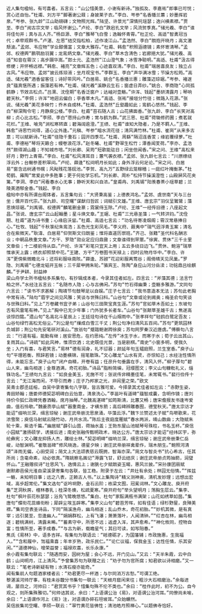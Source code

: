 <!-- { "loadSidebar": true } -->
	近人集句楹帖，有可喜者。五言云：“山公惜美景，小谢有新诗。”独孤及、李嘉祐“即事已可悦；赏心还自怡。”杜甫、刘方平“脚著谢公屐；身披莱子衣。”李白、岑参“名香播兰蕙；妙墨挥岩泉。”岑参、张九龄“江山助磅礴；文物照光辉。”陆坚、许景光“深情托瑶瑟；逸兴横素襟。”贾至、李白“阅古宗文举；临风怀谢公。”卢纶、李白“跌宕孔文举；风流贺季真。”储光羲、李白“谁将佳句并；真与古人齐。”杨巨源、李白“雅琴飞白雪；逸翰怀青霄。”杜正伦、高适“智勇冠当代；卓荦观群书。”卢湛、左思“结交指松柏，述作凌江山。”孟浩然、李白“朗抱开晓月；高文激颓波。”孟郊、韦应物“学业醇儒富；文章大雅存。”杜甫、韩愈“积照涵德镜；素怀寄清琴。”孟郊、权德舆“鹏鹗励羽翼；龙鸾炳文章。”储光羲、李白“草木含清色；岩廊挹大犹。”储光羲、高适“知音在霄汉；高步蹑华嵩。”郎士元、孟浩然“江山澄气象；冰雪净聪明。”高适、杜甫“汲古得修绠；开怀畅远襟。”韩愈、褚亮“文章辉五色；心迹喜双清。”李白、杜甫“端居喜良友；独立占古风。”韦应物、孟郊“披云炼琼液；坐月观宝书。”李群玉、李白“声华满冰雪；节操方松筠。”高适、储光羲“酒香留客住；诗好带风吟。”白居易、姚合“名香播兰惠；雕藻迈琼琚。”岑参、褚遂良“蕴真惬所遇；振藻若有神。”杜甫、储光羲“溪静云生石；窗虚日弄纱。”姚合、李商隐“心同孤鹤静；节效古松贞。”吕渭、沈佺期“名香泛窗户；达岫对壶觞。”许浑、钱起“墨研清露月；琴响碧天秋。”李侗；许浑“地迥云偏白；亭香草木凡。”高适、张祐“接垣分竹径；微路入花源。”张说、储光羲“美花多映竹；乔木自成林。”杜甫、孟浩然“丘壑趣如此；鸾鹤心悠然。”钱起、李白“柳深陶令宅；月静庾公楼。”李白、杜甫“苔石随人古；山花拂面香。”张九龄、李白“长笑对高柳；贞心比古松。”李颀、李白“愿持山作寿；常与鹤为群。”武三思、杜甫“荷锄修药圃；煮茗就花栏。”王维、喻凫“涧松寒转直；碧海阔逾澄。”王绩、杜甫“谁知大隐者，乃是不羁人。”王维、韩愈“诗思竹间得，道心尘外逢。”元稹、岑参“暗水流花径；清风满竹林。”杜甫、崔峝“从来多古意；可以赋新诗。”杜甫“径隐千重石；园开四季花。”杜甫、周繇“隔沼连香芰；缘岩覆绿萝。”杜甫、李德裕“琴将天籁合；幔卷浪花浮。”赵冬曦、杜甫“野翠生松竹；潭香闻芰荷。”李亦、孟浩然“颇得湖山趣；不知城市喧。”刘长卿、吴筠“短歌能驻日；闲坐但闻香。”宋之问、王维“高松来好月；野竹上青霄。”李白、杜甫“松风清耳目；蕙气袭衣襟。”孟郊、张九龄七言云：“川原缭绕浮云外；台榭参差积翠间。”卢纶、薛逢“松间明月长如此；身外浮云何足论。”宋之问、白居易“窗含远树通书幌；风飐残花落砚池。”李贺、高九万“五野绿云笼稼穑；一庭红叶掩衡茅。”杜荀鹤、雍陶“常爱此中多胜事；更于何处学忘机。”刘长卿、周朴“松持节操溪澄性；山殿屏风花夹篱。”李洞、李白“闲看春水心无事；静听天和兴自浓。”皇甫冉、刘禹锡“阳羡春茶小瑶草碧；兰陵美酒郁金香。”钱起、李白
	楹帖中亦有所谓台阁体者，五言集句云：“大贤秉高鉴；上德表鸿名。”孟郊、虞世南“天与三台坐；儒开百代宗。”张九龄、司空曙“谋猷归哲匠；词赋引文雄。”王维、唐玄宗“羽仪呈鸑鷟；藻思焕琼琚。”刘禹锡、权德舆“麟笔删金篆；霓裳侍玉除。”卢纶、王维“一经传旧德；八座起文昌。”张说、唐玄宗“云山起翰墨；星斗焕文章。”王琚、杜甫“三光悬圣藻；一气转洪钧。”沈佺期、杜甫“道为诗书重；心缘启沃留。”杜甫、高适七言云：“功名待寄凌烟阁；霄汉常悬捧日心。”杜牧、钱起“千秋箓纪朱鸾浩；五色光生彩凤毛。”李义府、聂夷中“瑞气迥浮青玉案；清名合在紫微天。”耿湋、白居易“仰贺斯文归朗鉴；惟将直道历崇班。”齐己、张籍“圣代科名酬志业；中朝品秩重文章。”方干、罗隐“勋业定应归鼎鼐；文章谁得到罘罳。”徐寅、贯休“三千士里文章伯；十二楼前侍从臣。”户纶、许浑“彩笔只宜天上用；五云多绕日边飞。”贯休、鲍溶“瑞草惟承天上露；绣衣却照禁中花。”王建、方干“万卷图书天禄上；四时云物月华中。”李白、许浑“更傍紫微瞻北斗；还将彩服咏南陔。”薛逢、苏颋“花迎彩服离莺谷；阁倚晴天见凤巢。”罗隐、刘禹锡“七德龙韬开玉帐；三千犀甲拥朱轮。”骆宾王、陈陶“身应山河分岳渎；功铭鼎吕绘麒麟。”于尹耕、封益绅
	梁山舟学士所书楹帖多系集句，有抄辑成本者，今录其佳者如左。四言云：“斧藻其德；法言竹柏之怀。”水经注五言云：“名随市人隐；心与古佛闲。”苏句“竹石得幽秉；壶觞多雅游。”文同句六言云：“读书不求甚解；陶靖节句鼓琴足以自娱。”庄子七言云：“我书意造本无法；苏句此老胸中常有诗。”陆句“眉宇之间见风雅；笑谈与世殊臼科。”山谷句“文章或论到阃奥；梅圣俞句笑谈与世殊臼科。”见上“万卷藏书宜子弟；山谷句三田聚宝真生涯。”苏句“官如草木吾如土；东坡句舌有风雷笔有神。”见上“胸中已无少年事；门外犹多长者车。”山谷句“张颠草圣雄千古；焦遂高谈惊四筵。”遗山句“名高北斗星辰上；王廷珪句诗在千山烟雨中。”张孝祥句“轻鸥白鹭定吾友；山谷句绿竹高松无俗尘。”刘公是句“缫成白雪三千丈；荆公句净扫清风五百间。”苏句“更筑园林负城郭；荆公句先安笔研对溪山。”放翁句“蹙踏鲍谢跨徐庾；苏句网罗秦汉近唐虞。”傅蔡句八言云：“行道有福，能勤有继；居安思危，在约思纯。”左传“冰生于水，而寒于水；荀子云出其山，复雨其山。”诗疏“如此风神，惟须饮酒；北史既佳光景，当是剧棋。”南史“小窗多明，使我久坐；入门有喜，与君笑言。”易林“德有润身，礼不愆器；颜延年句玉韫庭照，兰生室香。”庾子山句“平理若衡，照辞若镜；动墨横锦，摇笔散珠。”文心雕龙“山水有灵，亦惊知己；水经注性情所得，未能忘言。”庾子山句“闭户自精，开卷有益；任彦升句垂露在手，清风入怀。”柳子厚句“碧山人来，幽鸟相逐；金尊酒满，奇花初胎。”诗品“脂粉简编，冠缨图文；李义山句糠粃礼义，缁铢功名。”王绩句九言云：“如良金美玉，无施不可；张说传非精墨佳笔，未常辄书。”裴行俭传十言云：“无江海而闲，不导引而寿；庄子乃邦家之光，非闾里之荣。”欧文
	吴青士郡丞廷榕，自吴中录寄集句八字联，皆古雅可爱。今择录其尤佳者如左云：“赤野生姿，青田矫翰；唐娄师德契苾明碑白云怡意，清泉洗心。”李邕叶有道碑“蕴智成囊，含明作镜；唐刘待价令狐仁政碑凭春洒翰，席月抽琴。”北魏高湛碑“如筠斯清，比蕙又畅；唐宋儋报友书逢岑爱曲，值石怜欹。”魏姜质亭山赋“器重南金，才横东箭；高后碑辨雕春囿，德莹秋天。”唐太宗访才能诏“缀响兰深，缉言琼秘；谢庄武帝册沈思泉涌，华藻云浮。”魏卞兰赞述太子赋“鸟啭歌来，花浓雪聚；庾信马射赋云随竹动，月共水流。”陈后主夜庭度雁赋“春水两派，晴山数曲；大隐赋朱轮十乘，紫诰千篇。”幽居赋“薜引山茵，荷抽水盖；王勃东屋山池赋琴号珠柱，书名玉杯。”庾信小园赋“激扬硕学，诱接后进；南史张融传甄明政术，晓达公方。”唐太宗访才能诏“经纬区宇，弥纶彝宪；文心雕龙抑扬人杰，雕绘士林。”契苾明碑“缀响兰深，缉言琼秘；谢庄武帝册秉仁岳峻，动智渊明。”崔敬邕碑“修风晓逸，德星夕映；谢庄武帝册祥禽辈作，瑞木朋生。”鲍照河清颂“泽雨无偏，心田受润；简文上大法颂表慈云既拥，智海亦深。”简文与智炎书“抗心希古，任其所尚；含毫命素，动必依真。”隋姚察名画记“溽露飞甘，舒云结庆；谢庄武帝册贞筠抽箭，润璧怀山。”王融赠叔诗“壮思风飞，逸情云上；谢朓七夕赋朗姿玉暘，惠风兰披。”宋孙康团扇赋
	谢默卿邑侯元淮自梁溪录寄集句各联，皆工稳。附录于左云：“井灶有余处；林园无俗情。”“挥兹一觞，未知明日事；远之八表，正赖古人书。”以上集陶诗“精义测神奥，清机发妙理；远想出宏域，高步超常伦。”集文选句“讴吟坰野，金石云阶；栋梁文囿，冠冕词林。”文心雕龙、庾开府集“芝洞秋房，檀林春乳；桂深冬燠，松疏夏寒。”庾开府句“举头望明月；荡胸生层云。”集李、杜句“枫叶荻花秋瑟瑟；浴凫飞鹭晚悠悠。”集白、杜句“家酝满瓶书满架；山花如绣草如茵。”集唐句“蝶衔花蕊蜂衔粉；犀辟尘埃玉辟寒。”集李义山句“碧苔芳晖，如有佳语；绿杉野屋，良殚美襟。”集司空表圣诗品，下同“隔溪渔舟，幽鸟相逐；乱山乔木，奇花初胎。”“妙机其微，是有真宰；远引莫至，忽逢幽人。”“娟娟群松，上有飞瀑；萧萧落叶，人闻清钟。”“红杏在林，幽鸟相逐；碧桃满树，清露未晞。”“蓄素守中，所思不远；返虚入浑，其声愈希。”“神化攸同，控物自富；性情所至，著手成春。”“与古为新，载瞻星气；其曰可读，如写阳春。”
	焦氏《易林》中，语多吉祥。有集句为联语云：“砥德砺才，为国藩辅；市政施惠，生我福人。”“含和履中，驾福乘喜；年丰岁熟，政乐民仁。”“论仁议福，保我金玉；达性任情，乐其安闲。”“道德神仙，增荣益誉；福禄欢喜，长乐永康。”
	余小霞有集句联云：“随遇而安，因树为屋；会心不远，开门见山。”又云：“天半朱霞，云中白鹤；山间明月，江上清风。”予曾集苏句为联赠之云：“劝子勿为官所腐；知君欲以诗相磨。”又一联云：“笔老诗新疑有物；水清石瘦亦能奇。”
	闻有集前人句题酒家楼者云：“劝君更尽一杯酒；与尔同消万古愁。”可谓工绝。
	黎湛溪河帅厅事，有桂未谷馥分书集句一联云：“天根月窟闲来往；粗沙大石相磨治。”余每进谒，屡目之，河帅曰：“君赏其书乎？惜集句殊不伦不类也。”余曰：“桂作此时，初不为公。自今观之，则所集殊雅切。”何帅诘其说，余曰：“上语谓公治《易》，对语谓公治河耳。”同僚尚未喻，余曰：“上语谓作河上《易》注，对语谓办碎石坦坡耳。”众始冁然。
	吴信辰集司空曙、李颀一联云：“翠竹黄花皆佛性；清池皓月照禅心。”以题佛寺恰好。
